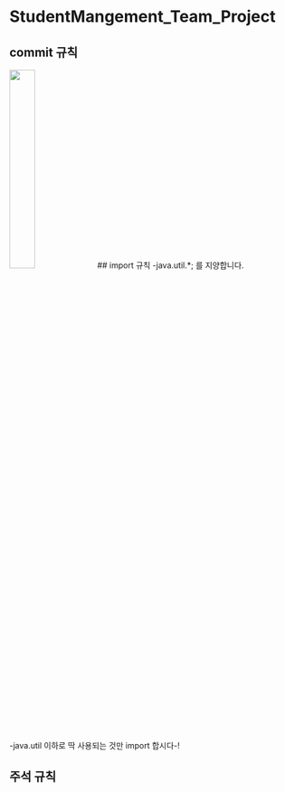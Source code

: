 # StudentMangement_Team_Project

## commit 규칙
<img src = "https://github.com/user-attachments/assets/c3f37143-502f-4911-ac21-8ee444540682" width = "30%" height = "30%"> 
## import 규칙
  -java.util.*; 를 지양합니다. 

  
  -java.util 이하로 딱 사용되는 것만 import 합시다-!

## 주석 규칙
